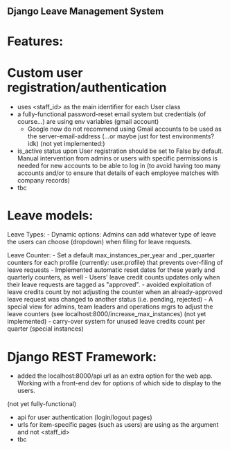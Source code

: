 ## Django Leave Management System

# Features:
# Custom user registration/authentication
  - uses <staff_id> as the main identifier for each User class
  - a fully-functional password-reset email system but credentials (of course...) are using env variables (gmail account)
      - Google now do not recommend using Gmail accounts to be used as the server-email-address (...or maybe just for test environments? idk)
  (not yet implemented:)
  - is_active status upon User registration should be set to False by default. Manual intervention from admins or users with specific permissions is needed for new accounts to be able to log in (to avoid having too many accounts and/or to ensure that details of each employee matches with company records)
  - tbc

# Leave models:
  Leave Types:
    - Dynamic options: Admins can add whatever type of leave the users can choose (dropdown) when filing for leave requests.

  Leave Counter:
    - Set a default max_instances_per_year and _per_quarter counters for each profile (currently: user.profile) that prevents over-filing of leave requests
    - Implemented automatic reset dates for these yearly and quarterly counters, as well
    - Users' leave credit counts updates only when their leave requests are tagged as "approved". 
      - avoided exploitation of leave credits count by not adjusting the counter when an already-approved leave request was changed to another status (i.e. pending, rejected)
    - A special view for admins, team leaders and operations mgrs to adjust the leave counters (see localhost:8000/increase_max_instances)
    (not yet implemented)
    - carry-over system for unused leave credits count per quarter (special instances)

# Django REST Framework:
  - added the localhost:8000/api url as an extra option for the web app. Working with a front-end dev for options of which side to display to the users.

 (not yet fully-functional)
  - api for user authentication (login/logout pages)
  - urls for item-specific pages (such as users) are using <pk> as the argument and not <staff_id>
  - tbc
    
